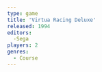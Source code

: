 ```yaml
---
type: game
title: 'Virtua Racing Deluxe'
released: 1994
editors: 
  -Sega
players: 2
genres:
  - Course
---
```

